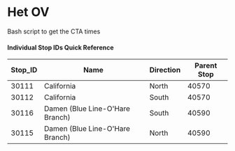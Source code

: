 # Het OV

Bash script to get the CTA times


#### Individual Stop IDs Quick Reference

| Stop_ID | Name | Direction | Parent Stop |
| --------| ---- | --------- | ----------- |
| 30111 | California | North | 40570
| 30112 | California | South | 40570
| 30116 | Damen (Blue Line-O'Hare Branch) |	South |	40590
| 30115 | Damen (Blue Line-O'Hare Branch)	| North |	40590


